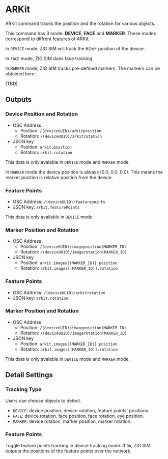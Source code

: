 # ARKit

ARKit command tracks the position and the rotation for various objects.

This command has 3 mode: **DEVICE**, **FACE** and **MARKER**.
These modes correspond to diffrent features of ARKit.

In `DEVICE` mode, ZIG SIM will track the 6DoF position of the device.

In `FACE` mode, ZIG SIM does face tracking.

In `MARKER` mode, ZIG SIM tracks pre-defined markers.
The markers can be obtained here:

(TBD)

## Outputs

### Device Position and Rotation

- OSC Address
  - Position: `/(deviceUUID)/arkitposition`
  - Rotation: `/(deviceUUID)/arkitrotation`
- JSON key
  - Position: `arkit.position`
  - Rotation: `arkit.rotation`

This data is only avalable in `DEVICE` mode and `MARKER` mode.  

In `MARKER` mode the device position is always (0.0, 0.0, 0.0).
This means the marker position is relative position from the device.

### Feature Points

- OSC Address: `/(deviceUUID)/featurepoints`
- JSON key: `arkit.featurePoints`

This data is only available in `DEVICE` mode.

### Marker Position and Rotation

- OSC Address
  - Position: `/(deviceUUID)/imageposition(MARKER_ID)`
  - Rotation: `/(deviceUUID)/imagerotation(MARKER_ID)`
- JSON key
  - Position: `arkit.images[(MARKER_ID)].position`
  - Rotation: `arkit.images[(MARKER_ID)].rotation`

### Feature Points

- OSC Address: `/(deviceUUID)/arkitrotation`
- JSON key: `arkit.rotation`

### Marker Position and Rotation

- OSC Address
  - Position: `/(deviceUUID)/imageposition(MARKER_ID)`
  - Rotation: `/(deviceUUID)/imagerotation(MARKER_ID)`
- JSON key
  - Position: `arkit.images[(MARKER_ID)].position`
  - Rotation: `arkit.images[(MARKER_ID)].rotation`

This data is only avalable in `DEVICE` mode and `MARKER` mode.

## Detail Settings

### Tracking Type

Users can choose objects to detect.

- `DEVICE`: device position, device rotation, feature points' positions.
- `FACE`: device rotation, face position, face rotation, eye position.
- `MARKER`: device rotation, marker position, marker rotation.

### Feature Points

Toggle feature points tracking in device tracking mode.
If `On`, ZIG SIM outputs the positions of the feature points over the network.
